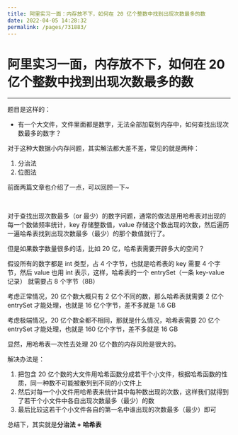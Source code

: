 ```yaml
---
title: 阿里实习一面：内存放不下，如何在 20 亿个整数中找到出现次数最多的数
date: 2022-04-05 14:28:32
permalink: /pages/731883/
---
```

# 阿里实习一面，内存放不下，如何在 20 亿个整数中找到出现次数最多的数

---

题目是这样的：

- 有一个大文件，文件里面都是数字，无法全部加载到内存中，如何查找出现次数最多的数字？

对于这种大数据小内存问题，其实解法都大差不差，常见的就是两种：

1. 分治法
2. 位图法

前面两篇文章也介绍了一点，可以回顾一下~

<br>

对于查找出现次数最多（or 最少）的数字问题，通常的做法是用哈希表对出现的每一个数做频率统计，key 存储整数值，value 存储这个数出现的次数，然后遍历一遍哈希表找到出现次数最多（最少）的那个数值就行了。

但是如果数字数量很多的话，比如 20 亿，哈希表需要开辟多大的空间？

假设所有的数字都是 int 类型，占 4 个字节，也就是哈希表的 key 需要 4 个字节，然后 value 也用 int 表示，这样，哈希表的一个 entrySet（一条 key-value 记录） 就需要占 8 个字节（8B）

考虑正常情况，20 亿个数大概只有 2 亿个不同的数，那么哈希表就需要 2 亿个 entrySet 才能处理，也就是 16 亿个字节，差不多就是 1.6 GB  

考虑极端情况，20 亿个数全都不相同，那就是什么情况，哈希表需要 20 亿个 entrySet 才能处理，也就是 160 亿个字节，差不多就是 16 GB  

显然，用哈希表一次性去处理 20 亿个数的内存风险是很大的。

解决办法是：

1. 把包含 20 亿个数的大文件用哈希函数分成若干个小文件，根据哈希函数的性质，同一种数不可能被散列到不同的小文件上
2. 然后对每一个小文件用哈希表来统计其中每种数出现的次数，这样我们就得到了若干个小文件中各自出现次数最多（最少）的数
3. 最后比较这若干个小文件各自的第一名中谁出现的次数最多（最少）即可

总结下，其实就是**分治法 + 哈希表**
